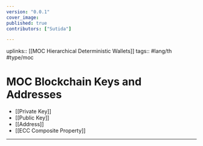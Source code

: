 ```yaml
---
version: "0.0.1"
cover_image:
published: true
contributors: ["Sutida"]

---
```

uplinks:: [[MOC Hierarchical Deterministic Wallets]]
tags:: #lang/th #type/moc

#  MOC Blockchain Keys and Addresses 
- [[Private Key]]
- [[Public Key]]
- [[Address]]
- [[ECC Composite Property]]

---
